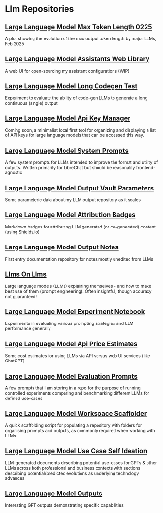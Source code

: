 # Llm Repositories

## [Large Language Model Max Token Length 0225](https://github.com/danielrosehill/LLM-Max-Token-Length-0225)
A plot showing the evolution of the max output token length by major LLMs, Feb 2025

## [Large Language Model Assistants Web Library](https://github.com/danielrosehill/LLM-Assistants-Web-Library)
A web UI for open-sourcing my assistant configurations (WIP)

## [Large Language Model Long Codegen Test](https://github.com/danielrosehill/LLM-Long-Codegen-Test)
Experiment to evaluate the ability of code-gen LLMs to generate a long continuous (single) output

## [Large Language Model Api Key Manager](https://github.com/danielrosehill/LLM-API-Key-Manager)
Coming soon, a minimalist local first tool for organizing and displaying a list of API keys for large language models that can be accessed this way. 

## [Large Language Model System Prompts](https://github.com/danielrosehill/LLM-System-Prompts)
A few system prompts for LLMs intended to improve the format and utility of outputs. Written primarily for LibreChat but should be reasonably frontend-agnostic

## [Large Language Model Output Vault Parameters](https://github.com/danielrosehill/LLM-Output-Vault-Parameters)
Some parameteric data about my LLM output repository as it scales

## [Large Language Model Attribution Badges](https://github.com/danielrosehill/LLM-Attribution-Badges)
Markdown badges for attributing LLM generated (or co-generated) content (using Shields.io)

## [Large Language Model Output Notes](https://github.com/danielrosehill/LLM-Output-Notes)
First entry documentation repository for notes mostly unedited from LLMs

## [Llms On Llms](https://github.com/danielrosehill/LLMs-on-LLMs)
Large language models (LLMs) explaining themselves - and how to make best use of them (prompt engineering). Often insightful, though accuracy not guaranteed!

## [Large Language Model Experiment Notebook](https://github.com/danielrosehill/LLM-Experiment-Notebook)
Experiments in evaluating various prompting strategies and LLM performance generally

## [Large Language Model Api Price Estimates](https://github.com/danielrosehill/LLM-API-Price-Estimates)
Some cost estimates for using LLMs via API versus web UI services (like ChatGPT)

## [Large Language Model Evaluation Prompts](https://github.com/danielrosehill/LLM-Evaluation-Prompts)
A few prompts that I am storing in a repo for the purpose of running controlled experiments comparing and benchmarking different LLMs for defined use-cases

## [Large Language Model Workspace Scaffolder](https://github.com/danielrosehill/LLM-Workspace-Scaffolder)
A quick scaffolding script for populating a repository with folders for organising prompts and outputs, as commonly required when working with LLMs

## [Large Language Model Use Case Self Ideation](https://github.com/danielrosehill/LLM-Use-Case-Self-Ideation)
LLM-generated documents describing potential use-cases for GPTs & other LLMs across both professional and business contexts with sections describing potential/predicted evolutions as underlying technology advances

## [Large Language Model Outputs](https://github.com/danielrosehill/LLM-Outputs)
Interesting GPT outputs demonstrating specific capabilities

